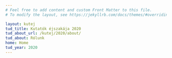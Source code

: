 ```yaml
---
# Feel free to add content and custom Front Matter to this file.
# To modify the layout, see https://jekyllrb.com/docs/themes/#overriding-theme-defaults

layout: kutej
tud_title: Kutatók éjszakája 2020 
tud_about_url: /kutej/2020/about/
tud_about: Rólunk
home: Home
tud_year: 2020
---
```

